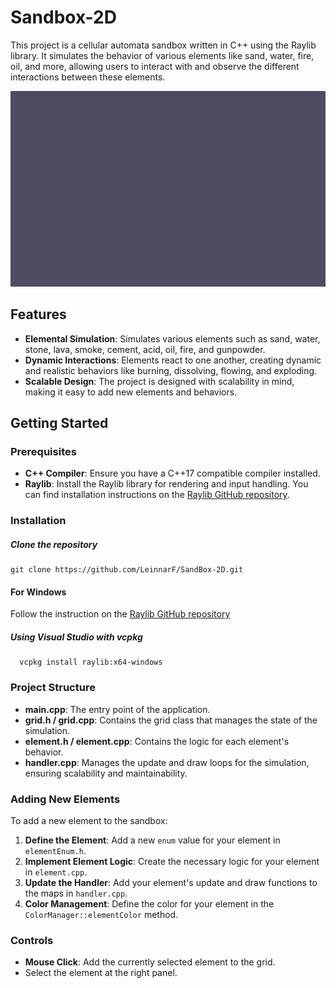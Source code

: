 # Sandbox-2D

This project is a cellular automata sandbox written in C++ using the Raylib library. It simulates the behavior of various elements like sand, water, fire, oil, and more, allowing users to interact with and observe the different interactions between these elements.

![Cellular Automata Sandbox](./resource/SandBox_gif.gif)

## Features

- **Elemental Simulation**: Simulates various elements such as sand, water, stone, lava, smoke, cement, acid, oil, fire, and gunpowder.
- **Dynamic Interactions**: Elements react to one another, creating dynamic and realistic behaviors like burning, dissolving, flowing, and exploding.
- **Scalable Design**: The project is designed with scalability in mind, making it easy to add new elements and behaviors.

## Getting Started

### Prerequisites

- **C++ Compiler**: Ensure you have a C++17 compatible compiler installed.
- **Raylib**: Install the Raylib library for rendering and input handling. You can find installation instructions on the [Raylib GitHub repository](https://github.com/raysan5/raylib).

### Installation

##### Clone the repository

```
git clone https://github.com/LeinnarF/SandBox-2D.git
```

#### For Windows

Follow the instruction on the [Raylib GitHub repository](https://github.com/raysan5/raylib/wiki/Working-on-Windows)

##### Using Visual Studio with vcpkg

```
  vcpkg install raylib:x64-windows
```

### Project Structure

- **main.cpp**: The entry point of the application.
- **grid.h / grid.cpp**: Contains the grid class that manages the state of the simulation.
- **element.h / element.cpp**: Contains the logic for each element's behavior.
- **handler.cpp**: Manages the update and draw loops for the simulation, ensuring scalability and maintainability.

### Adding New Elements

To add a new element to the sandbox:

1. **Define the Element**: Add a new `enum` value for your element in `elementEnum.h`.
2. **Implement Element Logic**: Create the necessary logic for your element in `element.cpp`.
3. **Update the Handler**: Add your element's update and draw functions to the maps in `handler.cpp`.
4. **Color Management**: Define the color for your element in the `ColorManager::elementColor` method.

### Controls

- **Mouse Click**: Add the currently selected element to the grid.
- Select the element at the right panel.
